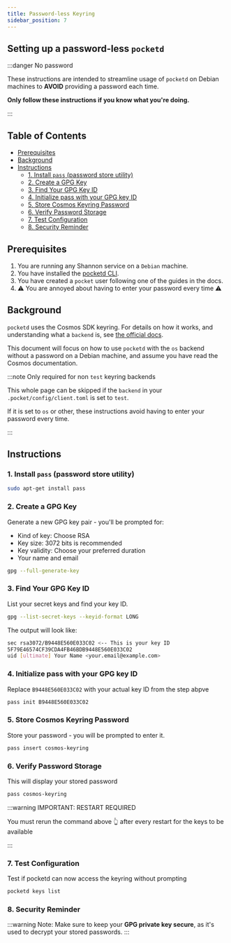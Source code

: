 ```yaml
---
title: Password-less Keyring
sidebar_position: 7
---
```


## Setting up a password-less `pocketd` <!-- omit in toc -->

:::danger No password

These instructions are intended to streamline usage of `pocketd` on Debian
machines to **AVOID** providing a password each time.

**Only follow these instructions if you know what you're doing.**

:::

## Table of Contents <!-- omit in toc -->

- [Prerequisites](#prerequisites)
- [Background](#background)
- [Instructions](#instructions)
  - [1. Install `pass` (password store utility)](#1-install-pass-password-store-utility)
  - [2. Create a GPG Key](#2-create-a-gpg-key)
  - [3. Find Your GPG Key ID](#3-find-your-gpg-key-id)
  - [4. Initialize pass with your GPG key ID](#4-initialize-pass-with-your-gpg-key-id)
  - [5. Store Cosmos Keyring Password](#5-store-cosmos-keyring-password)
  - [6. Verify Password Storage](#6-verify-password-storage)
  - [7. Test Configuration](#7-test-configuration)
  - [8. Security Reminder](#8-security-reminder)

## Prerequisites

1. You are running any Shannon service on a `Debian` machine.
2. You have installed the [pocketd CLI](./1_pocketd_cli.md).
3. You have created a `pocket` user following one of the guides in the docs.
4. ⚠️ You are annoyed about having to enter your password every time ⚠️

## Background

`pocketd` uses the Cosmos SDK keyring. For details on how it works, and understanding
what a `backend` is, see [the official docs](https://docs.cosmos.network/v0.46/run-node/keyring.html).

This document will focus on how to use `pocketd` with the `os` backend without
a password on a Debian machine, and assume you have read the Cosmos documentation.

:::note Only required for non `test` keyring backends

This whole page can be skipped if the `backend` in your `.pocket/config/client.toml` is set to `test`.

If it is set to `os` or other, these instructions avoid having to enter your password every time.

:::

## Instructions

### 1. Install `pass` (password store utility)

```bash
sudo apt-get install pass
```

### 2. Create a GPG Key

Generate a new GPG key pair - you'll be prompted for:

- Kind of key: Choose RSA
- Key size: 3072 bits is recommended
- Key validity: Choose your preferred duration
- Your name and email

```bash
gpg --full-generate-key
```

### 3. Find Your GPG Key ID

List your secret keys and find your key ID.

```bash
gpg --list-secret-keys --keyid-format LONG
```

The output will look like:

```bash
sec rsa3072/B9448E560E033C02 <-- This is your key ID
5F79E46574CF39CDA4FB46BDB9448E560E033C02
uid [ultimate] Your Name <your.email@example.com>
```

### 4. Initialize pass with your GPG key ID

Replace `B9448E560E033C02` with your actual key ID from the step abpve

```bash
pass init B9448E560E033C02
```

### 5. Store Cosmos Keyring Password

Store your password - you will be prompted to enter it.

```bash
pass insert cosmos-keyring
```

### 6. Verify Password Storage

This will display your stored password

```bash
pass cosmos-keyring
```

:::warning IMPORTANT: RESTART REQUIRED

You must rerun the command above 👆 after every restart for the keys to be available

:::

### 7. Test Configuration

Test if pocketd can now access the keyring without prompting

```bash
pocketd keys list
```

### 8. Security Reminder

:::warning
Note: Make sure to keep your **GPG private key secure**, as it's used to decrypt your stored passwords.
:::
